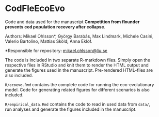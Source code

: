 # CodFleEcoEvo
Code and data used for the manuscript **Competition from flounder prevents cod population recovery after collapse**.

Authors: Mikael Ohlsson\*, György Barabás, Max Lindmark, Michele Casini, Valerio Bartolino, Mattias Sköld, Anna Eklöf.

\*Responsible for repository: mikael.ohlsson@liu.se
 
 
The code is included in two separate R-markdown files. Simply open the respective files in RStudio and knit them to render the HTML output and generate the figures used in the manuscript. Pre-rendered HTML-files are also included.

`R/ecoevo.Rmd` contains the complete code for running the eco-evolutionary model. Code for generating related figures for different scenarios is also included.

`R/empirical_data.Rmd` contains the code to read in used data from `data/`, run analyses and generate the figures included in the manuscript.
